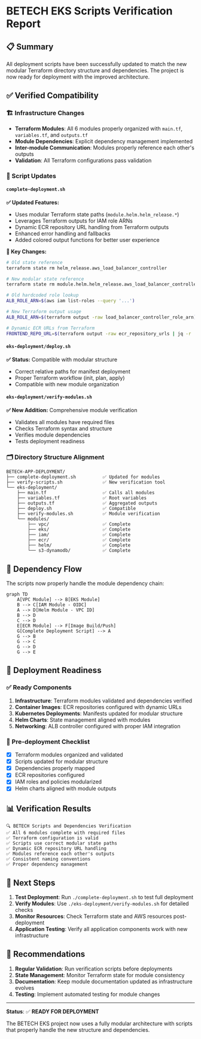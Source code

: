 # BETECH EKS Scripts Verification Report

## 📋 Summary

All deployment scripts have been successfully updated to match the new modular Terraform directory structure and dependencies. The project is now ready for deployment with the improved architecture.

## ✅ Verified Compatibility

### 🏗️ Infrastructure Changes
- **Terraform Modules**: All 6 modules properly organized with `main.tf`, `variables.tf`, and `outputs.tf`
- **Module Dependencies**: Explicit dependency management implemented
- **Inter-module Communication**: Modules properly reference each other's outputs
- **Validation**: All Terraform configurations pass validation

### 📜 Script Updates

#### `complete-deployment.sh`
**✅ Updated Features:**
- Uses modular Terraform state paths (`module.helm.helm_release.*`)
- Leverages Terraform outputs for IAM role ARNs
- Dynamic ECR repository URL handling from Terraform outputs
- Enhanced error handling and fallbacks
- Added colored output functions for better user experience

**🔧 Key Changes:**
```bash
# Old state reference
terraform state rm helm_release.aws_load_balancer_controller

# New modular state reference  
terraform state rm module.helm.helm_release.aws_load_balancer_controller

# Old hardcoded role lookup
ALB_ROLE_ARN=$(aws iam list-roles --query '...')

# New Terraform output usage
ALB_ROLE_ARN=$(terraform output -raw load_balancer_controller_role_arn)

# Dynamic ECR URLs from Terraform
FRONTEND_REPO_URL=$(terraform output -raw ecr_repository_urls | jq -r '.frontend')
```

#### `eks-deployment/deploy.sh`
**✅ Status:** Compatible with modular structure
- Correct relative paths for manifest deployment
- Proper Terraform workflow (init, plan, apply)
- Compatible with new module organization

#### `eks-deployment/verify-modules.sh`
**✅ New Addition:** Comprehensive module verification
- Validates all modules have required files
- Checks Terraform syntax and structure
- Verifies module dependencies
- Tests deployment readiness

### 🗂️ Directory Structure Alignment

```
BETECH-APP-DEPLOYMENT/
├── complete-deployment.sh          ✅ Updated for modules
├── verify-scripts.sh               ✅ New verification tool
└── eks-deployment/
    ├── main.tf                     ✅ Calls all modules
    ├── variables.tf                ✅ Root variables
    ├── outputs.tf                  ✅ Aggregated outputs
    ├── deploy.sh                   ✅ Compatible
    ├── verify-modules.sh           ✅ Module verification
    └── modules/
        ├── vpc/                    ✅ Complete
        ├── eks/                    ✅ Complete  
        ├── iam/                    ✅ Complete
        ├── ecr/                    ✅ Complete
        ├── helm/                   ✅ Complete
        └── s3-dynamodb/            ✅ Complete
```

## 🔄 Dependency Flow

The scripts now properly handle the module dependency chain:

```mermaid
graph TD
    A[VPC Module] --> B[EKS Module]
    B --> C[IAM Module - OIDC]
    A --> D[Helm Module - VPC ID]
    B --> D
    C --> D
    E[ECR Module] --> F[Image Build/Push]
    G[Complete Deployment Script] --> A
    G --> B
    G --> C
    G --> D
    G --> E
```

## 🚀 Deployment Readiness

### ✅ Ready Components
1. **Infrastructure**: Terraform modules validated and dependencies verified
2. **Container Images**: ECR repositories configured with dynamic URLs
3. **Kubernetes Deployments**: Manifests updated for modular structure
4. **Helm Charts**: State management aligned with modules
5. **Networking**: ALB controller configured with proper IAM integration

### 🔧 Pre-deployment Checklist
- [x] Terraform modules organized and validated
- [x] Scripts updated for modular structure
- [x] Dependencies properly mapped
- [x] ECR repositories configured
- [x] IAM roles and policies modularized
- [x] Helm charts aligned with module outputs

## 📊 Verification Results

```
🔍 BETECH Scripts and Dependencies Verification
✅ All 6 modules complete with required files
✅ Terraform configuration is valid
✅ Scripts use correct modular state paths
✅ Dynamic ECR repository URL handling
✅ Modules reference each other's outputs
✅ Consistent naming conventions
✅ Proper dependency management
```

## 🎯 Next Steps

1. **Test Deployment**: Run `./complete-deployment.sh` to test full deployment
2. **Verify Modules**: Use `./eks-deployment/verify-modules.sh` for detailed checks
3. **Monitor Resources**: Check Terraform state and AWS resources post-deployment
4. **Application Testing**: Verify all application components work with new infrastructure

## 📝 Recommendations

1. **Regular Validation**: Run verification scripts before deployments
2. **State Management**: Monitor Terraform state for module consistency  
3. **Documentation**: Keep module documentation updated as infrastructure evolves
4. **Testing**: Implement automated testing for module changes

---

**Status**: ✅ **READY FOR DEPLOYMENT**

The BETECH EKS project now uses a fully modular architecture with scripts that properly handle the new structure and dependencies.
